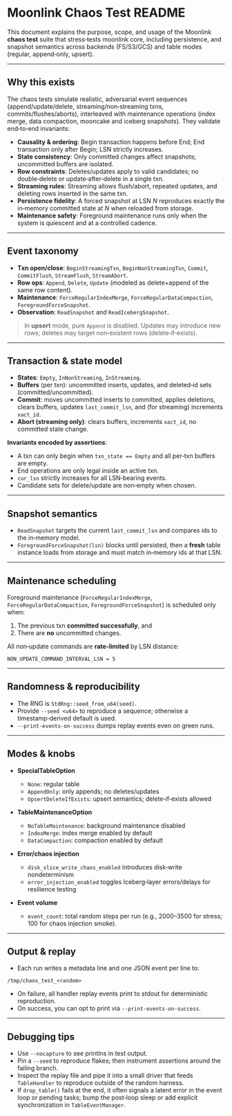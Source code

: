 # Moonlink Chaos Test README

This document explains the purpose, scope, and usage of the Moonlink **chaos test** suite that stress‑tests moonlink core, including persistence, and snapshot semantics across backends (FS/S3/GCS) and table modes (regular, append‑only, upsert).

---

## Why this exists

The chaos tests simulate realistic, adversarial event sequences (append/update/delete, streaming/non‑streaming txns, commits/flushes/aborts), interleaved with maintenance operations (index merge, data compaction, mooncake and iceberg snapshots). They validate end‑to‑end invariants:

* **Causality & ordering**: Begin transaction happens before End; End transaction only after Begin; LSN strictly increases.
* **State consistency**: Only committed changes affect snapshots; uncommitted buffers are isolated.
* **Row constraints**: Deletes/updates apply to valid candidates; no double‑delete or update‑after‑delete in a single txn.
* **Streaming rules**: Streaming allows flush/abort, repeated updates, and deleting rows inserted in the same txn.
* **Persistence fidelity**: A forced snapshot at LSN *N* reproduces exactly the in‑memory committed state at *N* when reloaded from storage.
* **Maintenance safety**: Foreground maintenance runs only when the system is quiescent and at a controlled cadence.

---

## Event taxonomy

* **Txn open/close**: `BeginStreamingTxn`, `BeginNonStreamingTxn`, `Commit`, `CommitFlush`, `StreamFlush`, `StreamAbort`.
* **Row ops**: `Append`, `Delete`, `Update` (modeled as delete+append of the same row content).
* **Maintenance**: `ForceRegularIndexMerge`, `ForceRegularDataCompaction`, `ForegroundForceSnapshot`.
* **Observation**: `ReadSnapshot` and `ReadIcebergSnapshot`.

> In **upsert** mode, pure `Append` is disabled. Updates may introduce new rows; deletes may target non‑existent rows (delete‑if‑exists).

---

## Transaction & state model

* **States**: `Empty`, `InNonStreaming`, `InStreaming`.
* **Buffers** (per txn): uncommitted inserts, updates, and deleted‑id sets (committed/uncommitted).
* **Commit**: moves uncommitted inserts to committed, applies deletions, clears buffers, updates `last_commit_lsn`, and (for streaming) increments `xact_id`.
* **Abort (streaming only)**: clears buffers, increments `xact_id`, no committed state change.

**Invariants encoded by assertions**:

* A txn can only begin when `txn_state == Empty` and all per‑txn buffers are empty.
* End operations are only legal inside an active txn.
* `cur_lsn` strictly increases for all LSN‑bearing events.
* Candidate sets for delete/update are non‑empty when chosen.

---

## Snapshot semantics

* `ReadSnapshot` targets the current `last_commit_lsn` and compares ids to the in‑memory model.
* `ForegroundForceSnapshot(lsn)` blocks until persisted, then a **fresh** table instance loads from storage and must match in‑memory ids at that LSN.

---

## Maintenance scheduling

Foreground maintenance (`ForceRegularIndexMerge`, `ForceRegularDataCompaction`, `ForegroundForceSnapshot`) is scheduled only when:

1. The previous txn **committed successfully**, and
2. There are **no** uncommitted changes.

All non‑update commands are **rate‑limited** by LSN distance:

```
NON_UPDATE_COMMAND_INTERVAL_LSN = 5
```

---

## Randomness & reproducibility

* The RNG is `StdRng::seed_from_u64(seed)`.
* Provide `--seed <u64>` to reproduce a sequence; otherwise a timestamp‑derived default is used.
* `--print-events-on-success` dumps replay events even on green runs.

---

## Modes & knobs

* **SpecialTableOption**

  * `None`: regular table
  * `AppendOnly`: only appends; no deletes/updates
  * `UpsertDeleteIfExists`: upsert semantics; delete‑if‑exists allowed

* **TableMaintenanceOption**

  * `NoTableMaintenance`: background maintenance disabled
  * `IndexMerge`: index merge enabled by default
  * `DataCompaction`: compaction enabled by default

* **Error/chaos injection**

  * `disk_slice_write_chaos_enabled` introduces disk‑write nondeterminism
  * `error_injection_enabled` toggles Iceberg‑layer errors/delays for resilience testing

* **Event volume**

  * `event_count`: total random steps per run (e.g., 2000–3500 for stress; 100 for chaos injection smoke).

---

## Output & replay

* Each run writes a metadata line and one JSON event per line to:

```
/tmp/chaos_test_<random>
```

* On failure, all handler replay events print to stdout for deterministic reproduction.
* On success, you can opt to print via `--print-events-on-success`.

---

## Debugging tips

* Use `--nocapture` to see printlns in test output.
* Pin a `--seed` to reproduce flakes; then instrument assertions around the failing branch.
* Inspect the replay file and pipe it into a small driver that feeds `TableHandler` to reproduce outside of the random harness.
* If `drop_table()` fails at the end, it often signals a latent error in the event loop or pending tasks; bump the post‑loop sleep or add explicit synchronization in `TableEventManager`.
